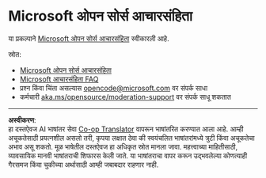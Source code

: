 <!--
CO_OP_TRANSLATOR_METADATA:
{
  "original_hash": "763a733399ea9f55f6418d1efe13c12b",
  "translation_date": "2025-09-29T19:45:51+00:00",
  "source_file": "CODE_OF_CONDUCT.md",
  "language_code": "mr"
}
-->
# Microsoft ओपन सोर्स आचारसंहिता

या प्रकल्पाने [Microsoft ओपन सोर्स आचारसंहिता](https://opensource.microsoft.com/codeofconduct/) स्वीकारली आहे.

स्रोत:

- [Microsoft ओपन सोर्स आचारसंहिता](https://opensource.microsoft.com/codeofconduct/)
- [Microsoft आचारसंहिता FAQ](https://opensource.microsoft.com/codeofconduct/faq/)
- प्रश्न किंवा चिंता असल्यास [opencode@microsoft.com](mailto:opencode@microsoft.com) वर संपर्क साधा
- कर्मचारी [aka.ms/opensource/moderation-support](https://aka.ms/opensource/moderation-support) वर संपर्क साधू शकतात

---

**अस्वीकरण**:  
हा दस्तऐवज AI भाषांतर सेवा [Co-op Translator](https://github.com/Azure/co-op-translator) वापरून भाषांतरित करण्यात आला आहे. आम्ही अचूकतेसाठी प्रयत्नशील असलो तरी, कृपया लक्षात ठेवा की स्वयंचलित भाषांतरांमध्ये त्रुटी किंवा अचूकतेचा अभाव असू शकतो. मूळ भाषेतील दस्तऐवज हा अधिकृत स्रोत मानला जावा. महत्त्वाच्या माहितीसाठी, व्यावसायिक मानवी भाषांतराची शिफारस केली जाते. या भाषांतराचा वापर करून उद्भवलेल्या कोणत्याही गैरसमज किंवा चुकीच्या अर्थासाठी आम्ही जबाबदार राहणार नाही.